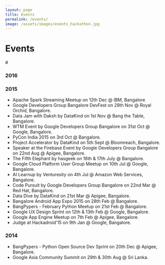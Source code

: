 ```yaml
---
layout: page
title: Events
permalink: /events/
image: /assets/images/events_hackathon.jpg
---
```


# Events

#[]()

### 2016

### 2015
- Apache Spark Streaming Meetup on 12th Dec @ IBM, Bangalore
- Google Developers Group Bangalore DevFest on 28th Nov @ Royal Orchid, Bangalore.
- Data Jam with Daksh by DataKind on 1st Nov @ Bang the Table, Bangalore.
- WTM Event by Google Developers Group Bangalore on 31st Oct @ Google, Bangalore.
- PyCon India 2015 on 3rd Oct @ Bangalore.
- Project Accelerator by DataKind on 5th Sept @ Bloomreach, Bangalore.
- Speaker at the Firebase Event by Google Developers Group Bangalore on 22nd Aug @ Apigee, Bangalore.
- The Fifth Elephant by hasgeek on 16th & 17th July @ Bangalore.
- Google Cloud Platform User Group Meetup on 10th Jul @ Google, Bangalore.
- AI Learnup by Venturesity on 4th Jul @ Amazon Web Services, Bangalore.
- Code Pursuit by Google Developers Group Bangalore on 22nd Mar @ Red Hat, Bangalore.
- Data Dive by DataKind on 21st Mar @ Apigee, Bangalore.
- Bangalore Android App Expo 2015 on 28th Feb @ Bangalore.
- BangPypers - February Python Meetup on 21st Feb @ Bangalore.
- Google UX Design Sprint on 12th & 13th Feb @ Google, Bangalore.
- Google App Engine Meetup on 7th Feb @ Apigee, Bangalore.
- Judge at Hackadroid'15 on 9th Jan @ Google, Bangalore.


### 2014 

- BangPypers - Python Open Source Dev Sprint on 20th Dec @ Apigee, Bangalore.
- Google Asia Community Summit on 29th & 30th Aug @ Sri Lanka.
